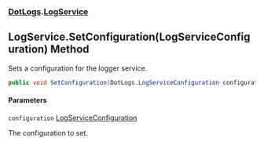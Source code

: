 ### [DotLogs](DotLogs.md 'DotLogs').[LogService](DotLogs.LogService.md 'DotLogs\.LogService')

## LogService\.SetConfiguration\(LogServiceConfiguration\) Method

Sets a configuration for the logger service\.

```csharp
public void SetConfiguration(DotLogs.LogServiceConfiguration configuration);
```
#### Parameters

<a name='DotLogs.LogService.SetConfiguration(DotLogs.LogServiceConfiguration).configuration'></a>

`configuration` [LogServiceConfiguration](DotLogs.LogServiceConfiguration.md 'DotLogs\.LogServiceConfiguration')

The configuration to set\.